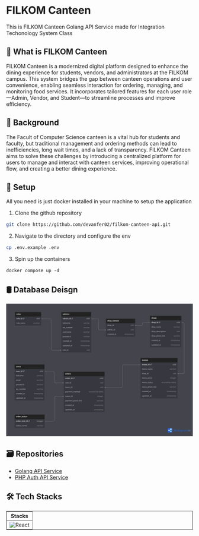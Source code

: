 # FILKOM Canteen 

This is FILKOM Canteen Golang API Service made for Integration Techonology System Class

## 🔎 What is FILKOM Canteen 

FILKOM Canteen is a modernized digital platform designed to enhance the dining experience for students, vendors, and administrators at the FILKOM campus. This system bridges the gap between canteen operations and user convenience, enabling seamless interaction for ordering, managing, and monitoring food services. It incorporates tailored features for each user role—Admin, Vendor, and Student—to streamline processes and improve efficiency.

## 🔎 Background 
The Facult of Computer Science canteen is a vital hub for students and faculty, but traditional management and ordering methods can lead to inefficiencies, long wait times, and a lack of transparency. FILKOM Canteen aims to solve these challenges by introducing a centralized platform for users to manage and interact with canteen services, improving operational flow, and creating a better dining experience.

## 🔎 Setup 

All you need is just docker installed in your machine to setup the application

1. Clone the github repository

```zsh
git clone https://github.com/devanfer02/filkom-canteen-api.git
```

2. Navigate to the directory and configure the env

```zsh
cp .env.example .env
```

3. Spin up the containers

```
docker compose up -d
```

## 🛢 Database Deisgn

![img](./public/filkom-canteen(1).png)

## 🗃️ Repositories

- [Golang API Service](https://github.com/devanfer02/filkom-canteen-api)
- [PHP Auth API Service](https://github.com/devanfer02/filkom-canteen-auth)

## 🛠️ Tech Stacks

<table border="1">
  <thead>
    <tr>
      <th align="center">Stacks</th>
    </tr>
  </thead>
  <tbody>
    <tr>
      <td><img src="https://skillicons.dev/icons?i=golang,php,postgresql,nginx" alt="React" /></td>
    </tr>
  </tbody>
</table>
